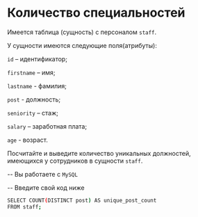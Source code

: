 # Количество специальностей

Имеется таблица (сущность) с персоналом `staff`.

У сущности имеются следующие поля(атрибуты):

`id` – идентификатор;

`firstname` – имя;

`lastname` - фамилия;

`post` - должность;

`seniority` – стаж;

`salary` – заработная плата;

`age` - возраст.

Посчитайте и выведите количество уникальных должностей, имеющихся у сотрудников в сущности `staff`.


-- Вы работаете с `MySQL`

-- Введите свой код ниже
```sh
SELECT COUNT(DISTINCT post) AS unique_post_count
FROM staff;
```